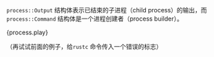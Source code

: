 `process::Output` 结构体表示已结束的子进程（child process）的输出，而 `process::Command` 结构体是一个进程创建者（process builder）。

{process.play}

（再试试前面的例子，给`rustc` 命令传入一个错误的标志）
